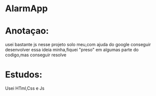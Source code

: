 # AlarmApp
# Anotaçao:
usei bastante js nesse projeto solo meu,com ajuda do google conseguir desenvolver essa ideia minha,fiquei "preso" em algumas parte do codigo,mas conseguir resolve

# Estudos:
Usei HTml,Css e Js